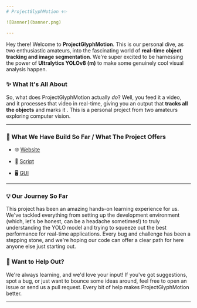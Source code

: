 ```yaml
---
# ProjectGlyphMotion 🌀✨

![Banner](banner.png)

---
```

Hey there! Welcome to **ProjectGlyphMotion**. This is our personal dive, as two enthusiastic amateurs, into the fascinating world of **real-time object tracking and image segmentation**. We're super excited to be harnessing the power of **Ultralytics YOLOv8 (m)** to make some genuinely cool visual analysis happen.

### ✨ What It's All About

So, what does ProjectGlyphMotion actually *do*? Well, you feed it a video, and it processes that video in real-time, giving you an output that **tracks all the objects** and marks it . This is a personal project from two amateurs exploring computer vision.

---

### 🧪 What We Have Build So Far / What The Project Offers 

- 🌐 [Website](https://projectglyphmotion.studio/)   

- 📜 [Script](https://github.com/ProjectGlyphMotion/Script) 

- 🖥️ [GUI](https://github.com/ProjectGlyphMotion/GUI)  

---

### 💡 Our Journey So Far

This project has been an amazing hands-on learning experience for us. We've tackled everything from setting up the development environment (which, let's be honest, can be a headache sometimes!) to truly understanding the YOLO model and trying to squeeze out the best performance for real-time applications. Every bug and challenge has been a stepping stone, and we're hoping our code can offer a clear path for here anyone else just starting out.

### 🤝 Want to Help Out?

We're always learning, and we'd love your input! If you've got suggestions, spot a bug, or just want to bounce some ideas around, feel free to open an issue or send us a pull request. Every bit of help makes ProjectGlyphMotion better.

---
